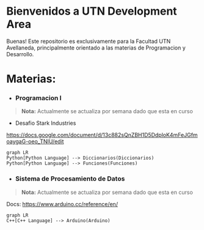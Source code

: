 
#  Bienvenidos a UTN Development Area

Buenas! Este repositorio es exclusivamente para la Facultad UTN Avellaneda, principalmente orientado a las materias de Programacion y Desarrollo.

#  Materias:
* ###  Programacion I
>  **Nota:** Actualmente se actualiza por semana dado que esta en curso

- Desafio Stark Industries

https://docs.google.com/document/d/13c882sQnZBH1D5DdploK4mFeJGfmoaygaG-oeo_TNIU/edit

```mermaid
graph LR
Python[Python Language] --> Diccionarios(Diccionarios)
Python[Python Language] --> Funciones(Funciones)
```
* ###  Sistema de Procesamiento de Datos
>  **Nota:** Actualmente se actualiza por semana dado que esta en curso

Docs: https://www.arduino.cc/reference/en/

```mermaid
graph LR
C++[C++ Language] --> Arduino(Arduino)
```